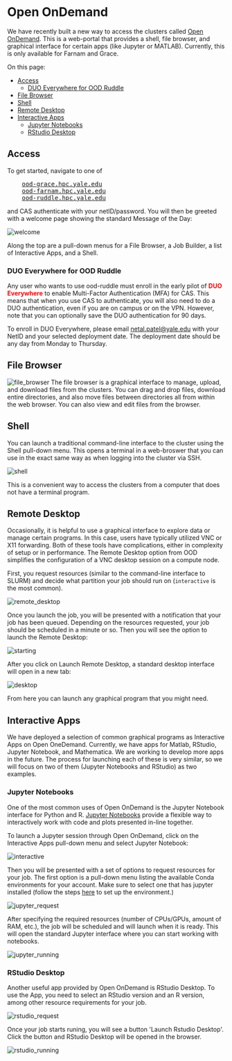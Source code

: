 # Open OnDemand

We have recently built a new way to access the clusters called [Open OnDemand](https://openondemand.org).
This is a web-portal that provides a shell, file browser, and graphical interface for certain apps (like Jupyter or MATLAB).
Currently, this is only available for Farnam and Grace.

On this page:

* [Access](#Access)
    * [DUO Everywhere for OOD Ruddle](#Ruddle)
* [File Browser](#File-Browser)
* [Shell](#Shell)
* [Remote Desktop](#Remote-Desktop)
* [Interactive Apps](#Interactive-Apps)
    * [Jupyter Notebooks](#Jupyter-Notebooks)
    * [RStudio Desktop](#RStudio-Desktop)

## <a name="Access"></a>Access

To get started, navigate to one of 

<pre>
    <a href="https://ood-grace.hpc.yale.edu">ood-grace.hpc.yale.edu</a>
    <a href="https://ood-farnam.hpc.yale.edu">ood-farnam.hpc.yale.edu</a>
    <a href="https://ood-ruddle.hpc.yale.edu">ood-ruddle.hpc.yale.edu</a>
</pre>

and CAS authenticate with your netID/password.
You will then be greeted with a welcome page showing the standard Message of the Day:

![welcome](/img/ood_welcome.png)

Along the top are a pull-down menus for a File Browser, a Job Builder, a list of Interactive Apps, and a Shell.

### <a name="Ruddle"></a>DUO Everywhere for OOD Ruddle

Any user who wants to use ood-ruddle must enroll in the early pilot of <b><font color="red">DUO Everywhere</font></b> to enable Multi-Factor Authentication (MFA) for CAS. This means that when you use CAS to authenticate, you will also need to do a DUO authentication, even if you are on campus or on the VPN. However, note that you can  optionally save the DUO authentication for 90 days. 

To enroll in DUO Everywhere, please email netal.patel@yale.edu with your NetID and your selected deployment date. The deployment date should be any day from Monday to Thursday.

## <a name="File-Browser"></a>File Browser 

![file_browser](/img/ood_filebrowser.png)
The file browser is a graphical interface to manage, upload, and download files from the clusters.
You can drag and drop files, download entire directories, and also move files between directories all from within the web browser. You can also view and edit files from the browser. 

## <a name="Shell"></a>Shell

You can launch a traditional command-line interface to the cluster using the Shell pull-down menu.
This opens a terminal in a web-broswer that you can use in the exact same way as when logging into the cluster via SSH.

![shell](/img/ood_shell.png)

This is a convenient way to access the clusters from a computer that does not have a terminal program. 

## <a name="Remote-Desktop"></a>Remote Desktop
Occasionally, it is helpful to use a graphical interface to explore data or manage certain programs.
In this case, users have typically utilized VNC or X11 forwarding.
Both of these tools have complications, either in complexity of setup or in performance.
The Remote Desktop option from OOD simplifies the configuration of a VNC desktop session on a compute node.

First, you request resources (similar to the command-line interface to SLURM) and decide what partition your job should run on (`interactive` is the most common).

![remote_desktop](/img/ood_remote.png)

Once you launch the job, you will be presented with a notification that your job has been queued.
Depending on the resources requested, your job should be scheduled in a minute or so.
Then you will see the option to launch the Remote Desktop:

![starting](/img/ood_remote_starting.png)

After you click on Launch Remote Desktop, a standard desktop interface will open in a new tab:

![desktop](/img/ood_remote_desktop.png)

From here you can launch any graphical program that you might need.

## <a name="Interactive-Apps"></a>Interactive Apps

We have deployed a selection of common graphical programs as Interactive Apps on Open OneDemand.
Currently, we have apps for Matlab, RStudio, Jupyter Notebook, and Mathematica.
We are working to develop more apps in the future.
The process for launching each of these is very similar, so we will focus on two of them (Jupyter Notebooks and RStudio) as two examples.

### <a name="Jupyter-Notebooks"></a>Jupyter Notebooks

One of the most common uses of Open OnDemand is the Jupyter Notebook interface for Python and R.
[Jupyter Notebooks](https://jupyter-notebook.readthedocs.io/en/stable/) provide a flexible way to interactively work with code and plots presented in-line together.

To launch a Jupyter session through Open OnDemand, click on the Interactive Apps pull-down menu and select Jupyter Notebook:

![interactive](/img/ood_interactive.png)

Then you will be presented with a set of options to request resources for your job.
The first option is a pull-down menu listing the available Conda environments for your account.
Make sure to select one that has jupyter installed (follow the steps [here](../guides/jupyter.md) to set up the environment.)

![jupyter_request](/img/ood_jupyter.png)

After specifying the required resources (number of CPUs/GPUs, amount of RAM, etc.), the job will be scheduled and will launch when it is ready.
This will open the standard Jupyter interface where you can start working with notebooks.

![jupyter_running](/img/ood_jupyter_running.png)


### <a name="RStudio-Desktop"></a>RStudio Desktop

Another useful app provided by Open OnDemand is RStudio Desktop. To use the App, you need to select an RStudio version and an R version, among other resource requirements for your job.

![rstudio_request](/img/ood_rstudio.png)

Once your job starts runing, you will see a button 'Launch Rstudio Desktop'. Click the button and RStudio Desktop will be opened in the browser.

![rstudio_running](/img/ood_rstudio_running.png)

